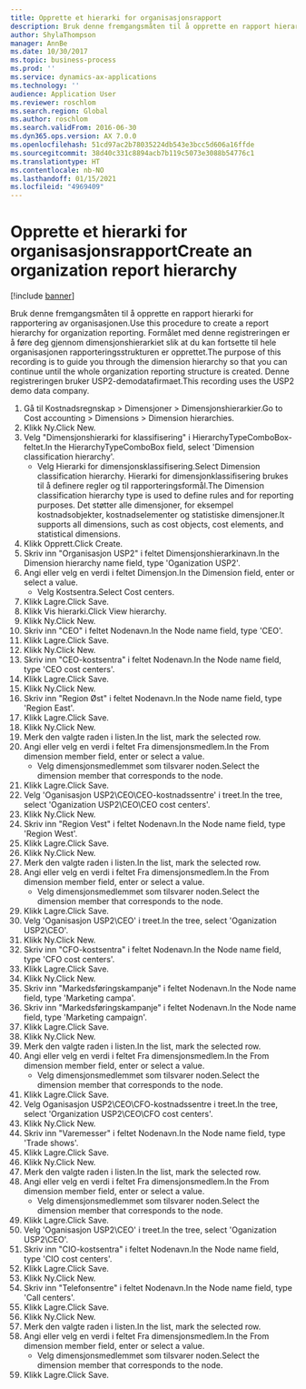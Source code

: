 ```yaml
---
title: Opprette et hierarki for organisasjonsrapport
description: Bruk denne fremgangsmåten til å opprette en rapport hierarki for rapportering av organisasjonen.
author: ShylaThompson
manager: AnnBe
ms.date: 10/30/2017
ms.topic: business-process
ms.prod: ''
ms.service: dynamics-ax-applications
ms.technology: ''
audience: Application User
ms.reviewer: roschlom
ms.search.region: Global
ms.author: roschlom
ms.search.validFrom: 2016-06-30
ms.dyn365.ops.version: AX 7.0.0
ms.openlocfilehash: 51cd97ac2b78035224db543e3bcc5d606a16ffde
ms.sourcegitcommit: 38d40c331c8894acb7b119c5073e3088b54776c1
ms.translationtype: HT
ms.contentlocale: nb-NO
ms.lasthandoff: 01/15/2021
ms.locfileid: "4969409"
---
```

# <a name="create-an-organization-report-hierarchy"></a><span data-ttu-id="6f005-103">Opprette et hierarki for organisasjonsrapport</span><span class="sxs-lookup"><span data-stu-id="6f005-103">Create an organization report hierarchy</span></span>

[!include [banner](../../includes/banner.md)]

<span data-ttu-id="6f005-104">Bruk denne fremgangsmåten til å opprette en rapport hierarki for rapportering av organisasjonen.</span><span class="sxs-lookup"><span data-stu-id="6f005-104">Use this procedure to create a report hierarchy for organization reporting.</span></span> <span data-ttu-id="6f005-105">Formålet med denne registreringen er å føre deg gjennom dimensjonshierarkiet slik at du kan fortsette til hele organisasjonen rapporteringsstrukturen er opprettet.</span><span class="sxs-lookup"><span data-stu-id="6f005-105">The purpose of this recording is to guide you through the dimension hierarchy so that you can continue until the whole organization reporting structure is created.</span></span> <span data-ttu-id="6f005-106">Denne registreringen bruker USP2-demodatafirmaet.</span><span class="sxs-lookup"><span data-stu-id="6f005-106">This recording uses the USP2 demo data company.</span></span>

1. <span data-ttu-id="6f005-107">Gå til Kostnadsregnskap > Dimensjoner > Dimensjonshierarkier.</span><span class="sxs-lookup"><span data-stu-id="6f005-107">Go to Cost accounting > Dimensions > Dimension hierarchies.</span></span>
2. <span data-ttu-id="6f005-108">Klikk Ny.</span><span class="sxs-lookup"><span data-stu-id="6f005-108">Click New.</span></span>
3. <span data-ttu-id="6f005-109">Velg "Dimensjonshierarki for klassifisering" i HierarchyTypeComboBox-feltet.</span><span class="sxs-lookup"><span data-stu-id="6f005-109">In the HierarchyTypeComboBox field, select 'Dimension classification hierarchy'.</span></span>
    * <span data-ttu-id="6f005-110">Velg Hierarki for dimensjonsklassifisering.</span><span class="sxs-lookup"><span data-stu-id="6f005-110">Select Dimension classification hierarchy.</span></span> <span data-ttu-id="6f005-111">Hierarki for dimensjonklassifisering brukes til å definere regler og til rapporteringsformål.</span><span class="sxs-lookup"><span data-stu-id="6f005-111">The Dimension classification hierarchy type is used to define rules and for reporting purposes.</span></span> <span data-ttu-id="6f005-112">Det støtter alle dimensjoner, for eksempel kostnadsobjekter, kostnadselementer og statistiske dimensjoner.</span><span class="sxs-lookup"><span data-stu-id="6f005-112">It supports all dimensions, such as cost objects, cost elements, and statistical dimensions.</span></span>  
4. <span data-ttu-id="6f005-113">Klikk Opprett.</span><span class="sxs-lookup"><span data-stu-id="6f005-113">Click Create.</span></span>
5. <span data-ttu-id="6f005-114">Skriv inn "Organisasjon USP2" i feltet Dimensjonshierarkinavn.</span><span class="sxs-lookup"><span data-stu-id="6f005-114">In the Dimension hierarchy name field, type 'Oganization USP2'.</span></span>
6. <span data-ttu-id="6f005-115">Angi eller velg en verdi i feltet Dimensjon.</span><span class="sxs-lookup"><span data-stu-id="6f005-115">In the Dimension field, enter or select a value.</span></span>
    * <span data-ttu-id="6f005-116">Velg Kostsentra.</span><span class="sxs-lookup"><span data-stu-id="6f005-116">Select Cost centers.</span></span>  
7. <span data-ttu-id="6f005-117">Klikk Lagre.</span><span class="sxs-lookup"><span data-stu-id="6f005-117">Click Save.</span></span>
8. <span data-ttu-id="6f005-118">Klikk Vis hierarki.</span><span class="sxs-lookup"><span data-stu-id="6f005-118">Click View hierarchy.</span></span>
9. <span data-ttu-id="6f005-119">Klikk Ny.</span><span class="sxs-lookup"><span data-stu-id="6f005-119">Click New.</span></span>
10. <span data-ttu-id="6f005-120">Skriv inn "CEO" i feltet Nodenavn.</span><span class="sxs-lookup"><span data-stu-id="6f005-120">In the Node name field, type 'CEO'.</span></span>
11. <span data-ttu-id="6f005-121">Klikk Lagre.</span><span class="sxs-lookup"><span data-stu-id="6f005-121">Click Save.</span></span>
12. <span data-ttu-id="6f005-122">Klikk Ny.</span><span class="sxs-lookup"><span data-stu-id="6f005-122">Click New.</span></span>
13. <span data-ttu-id="6f005-123">Skriv inn "CEO-kostsentra" i feltet Nodenavn.</span><span class="sxs-lookup"><span data-stu-id="6f005-123">In the Node name field, type 'CEO cost centers'.</span></span>
14. <span data-ttu-id="6f005-124">Klikk Lagre.</span><span class="sxs-lookup"><span data-stu-id="6f005-124">Click Save.</span></span>
15. <span data-ttu-id="6f005-125">Klikk Ny.</span><span class="sxs-lookup"><span data-stu-id="6f005-125">Click New.</span></span>
16. <span data-ttu-id="6f005-126">Skriv inn "Region Øst" i feltet Nodenavn.</span><span class="sxs-lookup"><span data-stu-id="6f005-126">In the Node name field, type 'Region East'.</span></span>
17. <span data-ttu-id="6f005-127">Klikk Lagre.</span><span class="sxs-lookup"><span data-stu-id="6f005-127">Click Save.</span></span>
18. <span data-ttu-id="6f005-128">Klikk Ny.</span><span class="sxs-lookup"><span data-stu-id="6f005-128">Click New.</span></span>
19. <span data-ttu-id="6f005-129">Merk den valgte raden i listen.</span><span class="sxs-lookup"><span data-stu-id="6f005-129">In the list, mark the selected row.</span></span>
20. <span data-ttu-id="6f005-130">Angi eller velg en verdi i feltet Fra dimensjonsmedlem.</span><span class="sxs-lookup"><span data-stu-id="6f005-130">In the From dimension member field, enter or select a value.</span></span>
    * <span data-ttu-id="6f005-131">Velg dimensjonsmedlemmet som tilsvarer noden.</span><span class="sxs-lookup"><span data-stu-id="6f005-131">Select the dimension member that corresponds to the node.</span></span>  
21. <span data-ttu-id="6f005-132">Klikk Lagre.</span><span class="sxs-lookup"><span data-stu-id="6f005-132">Click Save.</span></span>
22. <span data-ttu-id="6f005-133">Velg 'Oganisasjon USP2\CEO\CEO-kostnadssentre' i treet.</span><span class="sxs-lookup"><span data-stu-id="6f005-133">In the tree, select 'Oganization USP2\CEO\CEO cost centers'.</span></span>
23. <span data-ttu-id="6f005-134">Klikk Ny.</span><span class="sxs-lookup"><span data-stu-id="6f005-134">Click New.</span></span>
24. <span data-ttu-id="6f005-135">Skriv inn "Region Vest" i feltet Nodenavn.</span><span class="sxs-lookup"><span data-stu-id="6f005-135">In the Node name field, type 'Region West'.</span></span>
25. <span data-ttu-id="6f005-136">Klikk Lagre.</span><span class="sxs-lookup"><span data-stu-id="6f005-136">Click Save.</span></span>
26. <span data-ttu-id="6f005-137">Klikk Ny.</span><span class="sxs-lookup"><span data-stu-id="6f005-137">Click New.</span></span>
27. <span data-ttu-id="6f005-138">Merk den valgte raden i listen.</span><span class="sxs-lookup"><span data-stu-id="6f005-138">In the list, mark the selected row.</span></span>
28. <span data-ttu-id="6f005-139">Angi eller velg en verdi i feltet Fra dimensjonsmedlem.</span><span class="sxs-lookup"><span data-stu-id="6f005-139">In the From dimension member field, enter or select a value.</span></span>
    * <span data-ttu-id="6f005-140">Velg dimensjonsmedlemmet som tilsvarer noden.</span><span class="sxs-lookup"><span data-stu-id="6f005-140">Select the dimension member that corresponds to the node.</span></span>  
29. <span data-ttu-id="6f005-141">Klikk Lagre.</span><span class="sxs-lookup"><span data-stu-id="6f005-141">Click Save.</span></span>
30. <span data-ttu-id="6f005-142">Velg 'Oganisasjon USP2\CEO' i treet.</span><span class="sxs-lookup"><span data-stu-id="6f005-142">In the tree, select 'Oganization USP2\CEO'.</span></span>
31. <span data-ttu-id="6f005-143">Klikk Ny.</span><span class="sxs-lookup"><span data-stu-id="6f005-143">Click New.</span></span>
32. <span data-ttu-id="6f005-144">Skriv inn "CFO-kostsentra" i feltet Nodenavn.</span><span class="sxs-lookup"><span data-stu-id="6f005-144">In the Node name field, type 'CFO cost centers'.</span></span>
33. <span data-ttu-id="6f005-145">Klikk Lagre.</span><span class="sxs-lookup"><span data-stu-id="6f005-145">Click Save.</span></span>
34. <span data-ttu-id="6f005-146">Klikk Ny.</span><span class="sxs-lookup"><span data-stu-id="6f005-146">Click New.</span></span>
35. <span data-ttu-id="6f005-147">Skriv inn "Markedsføringskampanje" i feltet Nodenavn.</span><span class="sxs-lookup"><span data-stu-id="6f005-147">In the Node name field, type 'Marketing campa'.</span></span>
36. <span data-ttu-id="6f005-148">Skriv inn "Markedsføringskampanje" i feltet Nodenavn.</span><span class="sxs-lookup"><span data-stu-id="6f005-148">In the Node name field, type 'Marketing campaign'.</span></span>
37. <span data-ttu-id="6f005-149">Klikk Lagre.</span><span class="sxs-lookup"><span data-stu-id="6f005-149">Click Save.</span></span>
38. <span data-ttu-id="6f005-150">Klikk Ny.</span><span class="sxs-lookup"><span data-stu-id="6f005-150">Click New.</span></span>
39. <span data-ttu-id="6f005-151">Merk den valgte raden i listen.</span><span class="sxs-lookup"><span data-stu-id="6f005-151">In the list, mark the selected row.</span></span>
40. <span data-ttu-id="6f005-152">Angi eller velg en verdi i feltet Fra dimensjonsmedlem.</span><span class="sxs-lookup"><span data-stu-id="6f005-152">In the From dimension member field, enter or select a value.</span></span>
    * <span data-ttu-id="6f005-153">Velg dimensjonsmedlemmet som tilsvarer noden.</span><span class="sxs-lookup"><span data-stu-id="6f005-153">Select the dimension member that corresponds to the node.</span></span>  
41. <span data-ttu-id="6f005-154">Klikk Lagre.</span><span class="sxs-lookup"><span data-stu-id="6f005-154">Click Save.</span></span>
42. <span data-ttu-id="6f005-155">Velg Oganisasjon USP2\CEO\CFO-kostnadssentre i treet.</span><span class="sxs-lookup"><span data-stu-id="6f005-155">In the tree, select 'Organization USP2\CEO\CFO cost centers'.</span></span>
43. <span data-ttu-id="6f005-156">Klikk Ny.</span><span class="sxs-lookup"><span data-stu-id="6f005-156">Click New.</span></span>
44. <span data-ttu-id="6f005-157">Skriv inn "Varemesser" i feltet Nodenavn.</span><span class="sxs-lookup"><span data-stu-id="6f005-157">In the Node name field, type 'Trade shows'.</span></span>
45. <span data-ttu-id="6f005-158">Klikk Lagre.</span><span class="sxs-lookup"><span data-stu-id="6f005-158">Click Save.</span></span>
46. <span data-ttu-id="6f005-159">Klikk Ny.</span><span class="sxs-lookup"><span data-stu-id="6f005-159">Click New.</span></span>
47. <span data-ttu-id="6f005-160">Merk den valgte raden i listen.</span><span class="sxs-lookup"><span data-stu-id="6f005-160">In the list, mark the selected row.</span></span>
48. <span data-ttu-id="6f005-161">Angi eller velg en verdi i feltet Fra dimensjonsmedlem.</span><span class="sxs-lookup"><span data-stu-id="6f005-161">In the From dimension member field, enter or select a value.</span></span>
    * <span data-ttu-id="6f005-162">Velg dimensjonsmedlemmet som tilsvarer noden.</span><span class="sxs-lookup"><span data-stu-id="6f005-162">Select the dimension member that corresponds to the node.</span></span>  
49. <span data-ttu-id="6f005-163">Klikk Lagre.</span><span class="sxs-lookup"><span data-stu-id="6f005-163">Click Save.</span></span>
50. <span data-ttu-id="6f005-164">Velg 'Oganisasjon USP2\CEO' i treet.</span><span class="sxs-lookup"><span data-stu-id="6f005-164">In the tree, select 'Oganization USP2\CEO'.</span></span>
51. <span data-ttu-id="6f005-165">Skriv inn "CIO-kostsentra" i feltet Nodenavn.</span><span class="sxs-lookup"><span data-stu-id="6f005-165">In the Node name field, type 'CIO cost centers'.</span></span>
52. <span data-ttu-id="6f005-166">Klikk Lagre.</span><span class="sxs-lookup"><span data-stu-id="6f005-166">Click Save.</span></span>
53. <span data-ttu-id="6f005-167">Klikk Ny.</span><span class="sxs-lookup"><span data-stu-id="6f005-167">Click New.</span></span>
54. <span data-ttu-id="6f005-168">Skriv inn "Telefonsentre" i feltet Nodenavn.</span><span class="sxs-lookup"><span data-stu-id="6f005-168">In the Node name field, type 'Call centers'.</span></span>
55. <span data-ttu-id="6f005-169">Klikk Lagre.</span><span class="sxs-lookup"><span data-stu-id="6f005-169">Click Save.</span></span>
56. <span data-ttu-id="6f005-170">Klikk Ny.</span><span class="sxs-lookup"><span data-stu-id="6f005-170">Click New.</span></span>
57. <span data-ttu-id="6f005-171">Merk den valgte raden i listen.</span><span class="sxs-lookup"><span data-stu-id="6f005-171">In the list, mark the selected row.</span></span>
58. <span data-ttu-id="6f005-172">Angi eller velg en verdi i feltet Fra dimensjonsmedlem.</span><span class="sxs-lookup"><span data-stu-id="6f005-172">In the From dimension member field, enter or select a value.</span></span>
    * <span data-ttu-id="6f005-173">Velg dimensjonsmedlemmet som tilsvarer noden.</span><span class="sxs-lookup"><span data-stu-id="6f005-173">Select the dimension member that corresponds to the node.</span></span>  
59. <span data-ttu-id="6f005-174">Klikk Lagre.</span><span class="sxs-lookup"><span data-stu-id="6f005-174">Click Save.</span></span>

